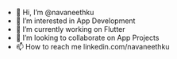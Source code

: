 - 👋 Hi, I’m @navaneethku
- 👀 I’m interested in App Development
- 🌱 I’m currently working on Flutter
- 💞️ I’m looking to collaborate on App Projects
- 📫 How to reach me linkedin.com/navaneethku

<!---
navaneethku/navaneethku is a ✨ special ✨ repository because its `README.md` (this file) appears on your GitHub profile.
You can click the Preview link to take a look at your changes.
--->
